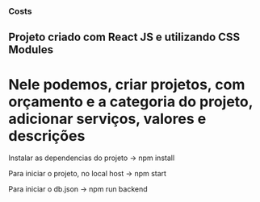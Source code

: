 ### Costs
## Projeto criado com React JS e utilizando CSS Modules
# Nele podemos, criar projetos, com orçamento e a categoria do projeto, adicionar serviços, valores e descrições

Instalar as dependencias do projeto -> npm install

Para iniciar o projeto, no local host -> npm start

Para iniciar o db.json -> npm run backend
